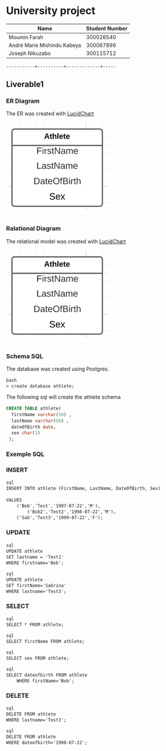 # University project

| Name | Student Number |
| ---| --- |
| Moumin Farah | 300026540 |
| André Marie Mishindu Kabeya | 300067899 |
| Joseph Nikuzabo | 300115712 |

 
```|firstname | lastname | dateofbirth | sex
-----------+----------+-------------+-----
```

## Liverable1


### ER Diagram

The ER was created with [LucidChart](https://lucid.app)

![](Images/ER_model.png)



### Ralational Diagram

The relational model was created with [LucidChart](https://lucid.app)

![](Images/Relational_model.png)



### Schema SQL

The database was created using Postgres. 
```
bash
> create database athlete;
```


The following sql will create the athlete schema

```sql
CREATE TABLE athlete(
  firstName varchar(50) ,
  lastName varchar(50) ,
  dateOfBirth date,
  sex char(1)
 );
```



### Exemple SQL

### INSERT

```
sql
INSERT INTO athlete (FirstName, LastName, DateOfBirth, Sex)

VALUES
	('Bob','Test','1997-07-22','M'),
        ('Bob2','Test2','1998-07-22','M'),
	('Sab','Test3','1999-07-22','F');
```

### UPDATE

```
sql
UPDATE athlete
SET lastname = 'Test1'
WHERE firstname='Bob';
```

```
sql
UPDATE athlete
SET firstName='Sabrina'
WHERE lastname='Test3';
```


### SELECT

```
sql
SELECT * FROM athlete;
```

```
sql
SELECT firstName FROM athlete;
```

```
sql
SELECT sex FROM athlete;
```

```
sql
SELECT dateofbirth FROM athlete 
    WHERE firstName='Bob';
```

### DELETE

```
sql
DELETE FROM athlete
WHERE lastname='Test3';
```

```
sql
DELETE FROM athlete
WHERE dateofbirth='1998-07-22';
```



